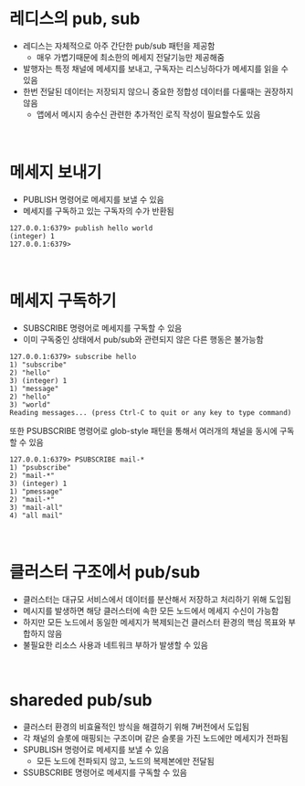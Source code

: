 # 레디스의 pub, sub

- 레디스는 자체적으로 아주 간단한 pub/sub 패턴을 제공함
  - 매우 가볍기때문에 최소한의 메세지 전달기능만 제공해줌
- 발행자는 특정 채널에 메세지를 보내고, 구독자는 리스닝하다가 메세지를 읽을 수 있음
- 한번 전달된 데이터는 저장되지 않으니 중요한 정합성 데이터를 다룰때는 권장하지 않음
  - 앱에서 메시지 송수신 관련한 추가적인 로직 작성이 필요할수도 있음

<br/>

# 메세지 보내기

- PUBLISH 명령어로 메세지를 보낼 수 있음
- 메세지를 구독하고 있는 구독자의 수가 반환됨

```
127.0.0.1:6379> publish hello world
(integer) 1
127.0.0.1:6379>
```

<br/>

# 메세지 구독하기

- SUBSCRIBE 명령어로 메세지를 구독할 수 있음
- 이미 구독중인 상태에서 pub/sub와 관련되지 않은 다른 행동은 불가능함

```
127.0.0.1:6379> subscribe hello
1) "subscribe"
2) "hello"
3) (integer) 1
1) "message"
2) "hello"
3) "world"
Reading messages... (press Ctrl-C to quit or any key to type command)
```

또한 PSUBSCRIBE 명령어로 glob-style 패턴을 통해서 여러개의 채널을 동시에 구독할 수 있음

```
127.0.0.1:6379> PSUBSCRIBE mail-*
1) "psubscribe"
2) "mail-*"
3) (integer) 1
1) "pmessage"
2) "mail-*"
3) "mail-all"
4) "all mail"
```

<br/>

# 클러스터 구조에서 pub/sub

- 클러스터는 대규모 서비스에서 데이터를 분산해서 저장하고 처리하기 위해 도입됨
- 메시지를 발생하면 해당 클러스터에 속한 모든 노드에서 메세지 수신이 가능함
- 하지만 모든 노드에서 동일한 메세지가 복제되는건 클러스터 환경의 핵심 목표와 부합하지 않음
- 불필요한 리소스 사용과 네트워크 부하가 발생할 수 있음

<br/>

# shareded pub/sub

- 클러스터 환경의 비효율적인 방식을 해결하기 위해 7버전에서 도입됨
- 각 채널의 슬롯에 매핑되는 구조이며 같은 슬롯을 가진 노드에만 메세지가 전파됨
- SPUBLISH 명령어로 메세지를 보낼 수 있음
  - 모든 노드에 전파되지 않고, 노드의 복제본에만 전달됨
- SSUBSCRIBE 명령어로 메세지를 구독할 수 있음
